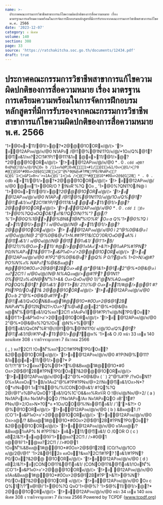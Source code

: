 ```yaml
---
name: >-
  ประกาศคณะกรรมการวิชาชีพสาขาการแก้ไขความผิดปกติของการสื่อความหมาย เรื่อง
  มาตรฐานการเตรียมความพร้อมในการจัดการฝึกอบรมหลักสูตรที่มีการรับรองจากคณะกรรมการวิชาชีพสาขาการแก้ไขความผิดปกติของการสื่อความหมาย
  พ.ศ. 2566
date: '2023-12-07'
category: ง พิเศษ
volume: 140
section: 308
page: 33
source: 'https://ratchakitcha.soc.go.th/documents/12434.pdf'
draft: true
---
```


# ประกาศคณะกรรมการวิชาชีพสาขาการแก้ไขความผิดปกติของการสื่อความหมาย เรื่อง มาตรฐานการเตรียมความพร้อมในการจัดการฝึกอบรมหลักสูตรที่มีการรับรองจากคณะกรรมการวิชาชีพสาขาการแก้ไขความผิดปกติของการสื่อความหมาย พ.ศ. 2566

'1>@0ค>11/@1/>@?*2@@@1OORค/@/(> '!> อ@12APอค/@/ห/@0 N1APอ /@!1@%@1N!1?0/ค/@/*1Oอ/Q%@1? @1)ึอ&1/หล?2C!1#?P/?@11?&1อ @ค>11/@1/>@?*2@@@1OORค/@/(> '!>อ@12APอค/@/ห/@0 * . 0 . `cdd อ@0?0อํ@%@!@/ค/@/Q%Oอ b /11คห%@POหN1>#1/@1)ึอ&1/Oล>@1/>?0 #@@1O*#0์Oล>2@$@12Bอ2"@%*0@&@ล#?PN?P0/N%APอ?&@1'1>อ&P1ค0>ล'>ห1Aอ@1'1>อ& />@?*#@@1O*#0์Oล>2@$@12B * . 0 . `cdb ค>11/@1/>@?*2@@@1OORค/@/(> '!> อ@12APอค/@/ห/@0 @ออ'1>@0R/O ? !NอR'%?Q Oอ _ '1>@0%?QN1?0/N@ ì '1>@0ค>11/@1/>@?*2@@@1OORค/@/(> '!>อ @12APอค/@/ห/@0 N1APอ /@!1@%@1N!1?0/ค/@/*1Oอ/Q%@1? @1)ึอ&1/หล?2C!1#?P/?@11?&1อ @ค>11/@1/>@?*2@@@1OORค/@/(> '!>อ@12APอค/@/ห/@0 * . 0 . `cdd î Oอ ` '1>@0%?QQหOQO&?ค?&!?QO!N/?%"? @/?%'1>@0Q%1@>@%BN&1@N'็%!O%R' Oอ a Q%'1>@0%?Q ì ค>11/@1/>@?* î ห/@0ค/@//N@ ค>11/@1/>@?*2@@@1OORค/@/(> '!> อ@12APอค/@/ห/@0 ì 2"@%*0@&@ล î ห/@0ค/@//N@ 2"@%*0@&@ล'1>N.##?P1?&(CO'่/0R/OคO@คA% ì @1)ึอ&1/ î ห/@0ค/@//N@ @1)ึ @1อ&1/ @1'1>B/ @12?//%@Oล>>11/ #@/>@@1ห1Aอ'>&?!>@1อAP%#?PN?P0/N%APอ?&@1'1>อ&P1ค0>ล'>2@@@1OORค/@/(> '!>อ @12APอค/@/ห/@0 #?P2"@%*0@&@ล? @Q% P 0/?ํ@ห% 1>0>N/ล@#?PO%N%อ% N*APอ*?%@&Bคล@1 #@@1O*#0์Oล>2@$@12BOล>คB.@*@1&1>@1อ2"@%*0@&@ล ì หล?2C!1 î ห/@0ค/@//N@ N%AQอห@/>@#?P? @1N1?0%@12อ%อ0N@N'็%1>&& Oล>QหOห/@0 1//"@N%AQอห@#?PQOQ%@1? @1อ&1/ @1'1>B/ 2?//%@ Oล>>11/#@/>@@1 #?PN?P0/Oอ?& 2@@@1OORค/@/(> '!>อ@12APอค/@/ห/@0 Oอ b 2"@%*0@&@ล#?P>? @1)ึอ&1/QหOON&Bคล@1#@@1O*#0์Oล>2@$@12B N*APอN'็%@12NN21>/Oล>*?%@คB.@*อ2"@%*0@&@ล ห@N'็%@1)ึอ&1/Q%หล?2C!1 ห1AอPค1@1#?P/?ค/@/N?P0/Oอ?&@1'1>อ&P1ค0>ล'>2@@@1OORค/@/(> '!>อ @12APอค/@/ห/@0 2"@%*0@&@ล%?Q%!Oอ ํ @N%>%@1? @1)ึอ&1/QหON'็%R'!@//@!1@%@1N!1?0/ ค/@/*1Oอ/Q%@1? @1)ึอ&1/!@/#?Pค>11/@1/>@?*ํ@ห% '1>อ& O /0 หน้า 33 เลม 140 ตอนพิเศษ 308 ง ราชกิจจานุเบกษา 7 ธันวาคม 2566

( _ ) หล?2C!1 !OอN'็%หล?2C!1#?PN?P0/Oอ?&2@@@1OORค/@/(> '!>อ@12APอค/@/ห/@0 #?P(N@%@11?&1อ@ค>11/@1/>@?* P 0/?/?!"B'1>2ค์หล?Q%@1*?%@&Bคล@1#@@1O*#0์ Oล>2@$@12B#?PN?P0/Oอ?&2@@@1OORค/@/(> '!>อ@12APอค/@/ห/@0อ2"@%*0@&@ล ( ` ) 2"@%#?P /?หOอN1?0%ห1AอหOอ'1>B/ห1Aอ2"@%#?P#?PNห/@>2/!Nอ@1)ึอ&1/Oล>N*?0*อ!Nอ@1 1อ1?&ํ@%/%(CONO@อ&1/ #?Q%?Q 2@/@1"อ%BPล/QหO? )ึอ&1/Q%1C'O&&ออ%Rล%์R O !@/ค/@/Nห/@>2/ ( a ) Nค1APอ/Aอ Nค1APอQO /?Nค1APอ/Aอ Nค1APอQO อB'1์#?PNห/@>2/Oล>N*?0*อ *1Oอ/QO@%!Nอ@1)ึอ&1/ / )ึ'>&?!> O @%@1OORค/@/(> '!>อ@12APอค/@/ห/@0 ( b ) &Bคล@1 /?(CO'1>อ&P1ค0>ล'>2@@@1OORค/@/(> '!>อ@12APอค/@/ห/@0 Oล>อ@/? &Bคล@1#@@1O*#0์Oล>2@$@12B#?PN?P0/Oอ?&2@@@1OORค/@/(> '!>อ@12APอค/@/ห/@0 ห1Aออ@/?&Bคล@1อAP% N #?P1?&(> อ&>11/@1)ึอ&1/ O /0OR O ( c ) คB2/&?!>ออ@@10์'1>ํ@หล?2C!1 / />#0@1 อ@@10์'1>ํ@หล?2C!1 / />#0@1 !OอN'็%&Bคล@1#@@1O*#0์Oล>2@$@12B (CO/?ค/@/1CO ค/@/2@/@1" '1>2&@1์2อ คลOอ?&หล?2C!1#?P? )ึอ&1/#?PN?P0/Oอ?&2@@ @1OORค/@/(> '!>อ@12APอค/@/ห/@0 ( d ) คB2/&?!>อ(CONO@1?&@1)ึอ&1/ (CONO@1?&@1)ึอ&1/!OอN'็%(CO'1>อ&P1ค0>ล'>2@@@1OORค/@/(> '!>อ @12APอค/@/ห/@0 ห1Aอ&Bคล@1#@@1O*#0์Oล>2@$@12B#?P'>&?!>@%N?P0/Oอ?&2@@@1OOR ค/@/(> '!>อ@12APอค/@/ห/@0 Oอ c Q%1?/?'ัห@!@/'1>@0%?Q QหO'1>$@%11/@1/>@?*2@@@1OOR ค/@/(> '!>อ@12APอค/@/ห/@0N'็%(CO/>%>?0?Q@ #?Q%?Q !?QO!N&? %?QN'็%!O%R' '1>@0  /?%#?P 5 ?%0@0% * . 0 . `cd 6 0@2!1@@10์N&/@0 *1>$@%? '1>$@%11/@1/>@?* 2@@@1OORค/@/(> '!>อ@12APอค/@/ห/@0 หน้า 34 เลม 140 ตอนพิเศษ 308 ง ราชกิจจานุเบกษา 7 ธันวาคม 2566 Powered by TCPDF (www.tcpdf.org)

